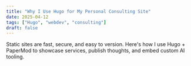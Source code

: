 ```yaml
---
title: "Why I Use Hugo for My Personal Consulting Site"
date: 2025-04-12
tags: ["Hugo", "webdev", "consulting"]
draft: false
---
```


Static sites are fast, secure, and easy to version. Here's how I use Hugo + PaperMod to showcase services, publish thoughts, and embed custom AI tooling.

